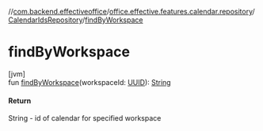 //[com.backend.effectiveoffice](../../../index.md)/[office.effective.features.calendar.repository](../index.md)/[CalendarIdsRepository](index.md)/[findByWorkspace](find-by-workspace.md)

# findByWorkspace

[jvm]\
fun [findByWorkspace](find-by-workspace.md)(workspaceId: [UUID](https://docs.oracle.com/javase/8/docs/api/java/util/UUID.html)): [String](https://kotlinlang.org/api/latest/jvm/stdlib/kotlin/-string/index.html)

#### Return

String - id of calendar for specified workspace
